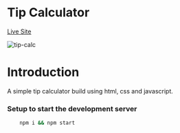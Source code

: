 # Tip Calculator

[Live Site](https://tip-calc-fm.netlify.app/ "Tip-Cal")

![tip-calc](https://user-images.githubusercontent.com/59872341/128590498-c714e5fa-84b5-460f-aa2c-5ffe8262292c.png)

# Introduction

A simple tip calculator build using html, css and javascript.

### Setup to start the development server

```bash
    npm i && npm start
```
